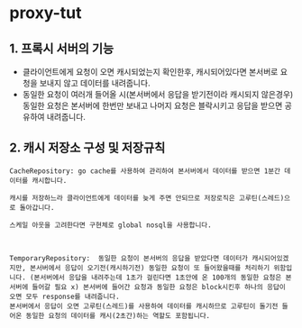 # proxy-tut

## 1. 프록시 서버의 기능
- 클라이언트에게 요청이 오면 캐시되었는지 확인한후, 캐시되어있다면 본서버로 요청을 보내지 않고 데이터를 내려줍니다. 
- 동일한 요청이 여러개 들어올 시(본서버에서 응답을 받기전이라 캐시되지 않은경우) 동일한 요청은 본서버에 한번만 보내고 나머지 요청은 블락시키고 응답을 받으면 공유하여 내려줍니다.

## 2. 캐시 저장소 구성 및 저장규칙
```
CacheRepository: go cache를 사용하여 관리하여 본서버에서 데이터를 받으면 1분간 데이터를 캐시합니다.

캐시를 저장하느라 클라이언트에게 데이터를 늦게 주면 안되므로 저장로직은 고루틴(스레드)으로 돌아갑니다.

스케일 아웃을 고려한다면 구현체로 global nosql을 사용합니다.

 

TemporaryRepository:  동일한 요청이 본서버의 응답을 받았다면 데이터가 캐시되어있겠지만, 본서버에서 응답이 오기전(캐시하기전) 동일한 요청이 또 들어왔을때를 처리하기 위함입니다. (본서버에서 응답을 내려주는데 1초가 걸린다면 1초안에 온 100개의 동일한 요청은 본서버에 들어갈 필요 x) 본서버에 들어간 요청과 동일한 요청은 block시킨후 하나의 응답이 오면 모두 response를 내려줍니다.
본서버에서 응답이 오면 고루틴(스레드)를 사용하여 데이터를 캐시하므로 고루틴이 돌기전 들어온 동일한 요청의 데이터를 캐시(2초간)하는 역할도 포함됩니다.
```
